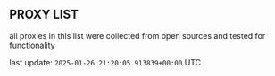 ## PROXY LIST

all proxies in this list were collected from open sources and tested for functionality

last update: `2025-01-26 21:20:05.913839+00:00` UTC